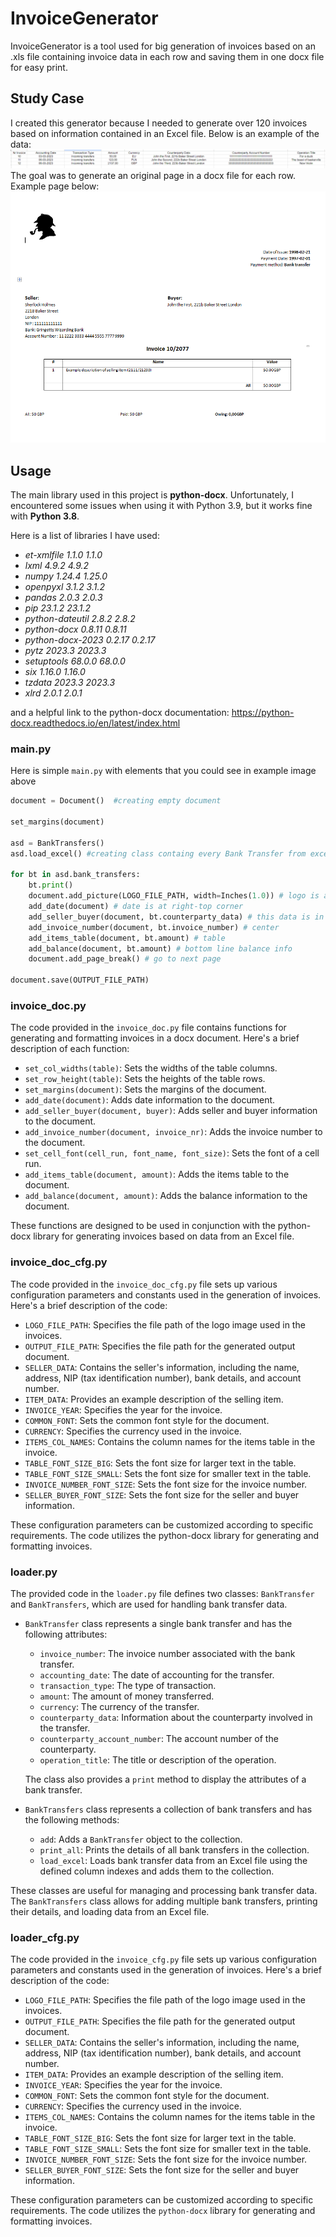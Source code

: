 # InvoiceGenerator
InvoiceGenerator is a tool used for big generation of invoices based on an .xls file containing invoice data in each row and saving them in one docx file for easy print.

## Study Case
I created this generator because I needed to generate over 120 invoices based on information contained in an Excel file. Below is an example of the data:
![Excel Screenshot](readme_img/excel.png)
The goal was to generate an original page in a docx file for each row.
Example page below:
![Doc Screenshot](readme_img/doc.png)

## Usage
The main library used in this project is **python-docx**. Unfortunately, I encountered some issues when using it with Python 3.9, but it works fine with **Python 3.8**.

Here is a list of libraries I have used:
 - *et-xmlfile	1.1.0	1.1.0*
- *lxml	4.9.2	4.9.2*
- *numpy	1.24.4	1.25.0*
- *openpyxl	3.1.2	3.1.2*
- *pandas	2.0.3	2.0.3*
- *pip	23.1.2	23.1.2*
- *python-dateutil	2.8.2	2.8.2*
- *python-docx	0.8.11	0.8.11*
- *python-docx-2023	0.2.17	0.2.17*
- *pytz	2023.3	2023.3*
- *setuptools	68.0.0	68.0.0*
- *six	1.16.0	1.16.0*
- *tzdata	2023.3	2023.3*
- *xlrd	2.0.1	2.0.1*

and a helpful link to the python-docx documentation:
https://python-docx.readthedocs.io/en/latest/index.html

### main.py
Here is simple `main.py` with elements that you could see in example image above
```python 
document = Document()  #creating empty document

set_margins(document)

asd = BankTransfers() 
asd.load_excel() #creating class containg every Bank Transfer from excel file

for bt in asd.bank_transfers:
    bt.print()
    document.add_picture(LOGO_FILE_PATH, width=Inches(1.0)) # logo is at left-top corner
    add_date(document) # date is at right-top corner
    add_seller_buyer(document, bt.counterparty_data) # this data is in the middle
    add_invoice_number(document, bt.invoice_number) # center
    add_items_table(document, bt.amount) # table 
    add_balance(document, bt.amount) # bottom line balance info
    document.add_page_break() # go to next page

document.save(OUTPUT_FILE_PATH)
```
### invoice_doc.py
The code provided in the `invoice_doc.py` file contains functions for generating and formatting invoices in a docx document. Here's a brief description of each function:

- `set_col_widths(table)`: Sets the widths of the table columns.
- `set_row_height(table)`: Sets the heights of the table rows.
- `set_margins(document)`: Sets the margins of the document.
- `add_date(document)`: Adds date information to the document.
- `add_seller_buyer(document, buyer)`: Adds seller and buyer information to the document.
- `add_invoice_number(document, invoice_nr)`: Adds the invoice number to the document.
- `set_cell_font(cell_run, font_name, font_size)`: Sets the font of a cell run.
- `add_items_table(document, amount)`: Adds the items table to the document.
- `add_balance(document, amount)`: Adds the balance information to the document.

These functions are designed to be used in conjunction with the python-docx library for generating invoices based on data from an Excel file.
### invoice_doc_cfg.py
The code provided in the `invoice_doc_cfg.py` file sets up various configuration parameters and constants used in the generation of invoices. Here's a brief description of the code:

- `LOGO_FILE_PATH`: Specifies the file path of the logo image used in the invoices.
- `OUTPUT_FILE_PATH`: Specifies the file path for the generated output document.
- `SELLER_DATA`: Contains the seller's information, including the name, address, NIP (tax identification number), bank details, and account number.
- `ITEM_DATA`: Provides an example description of the selling item.
- `INVOICE_YEAR`: Specifies the year for the invoice.
- `COMMON_FONT`: Sets the common font style for the document.
- `CURRENCY`: Specifies the currency used in the invoice.
- `ITEMS_COL_NAMES`: Contains the column names for the items table in the invoice.
- `TABLE_FONT_SIZE_BIG`: Sets the font size for larger text in the table.
- `TABLE_FONT_SIZE_SMALL`: Sets the font size for smaller text in the table.
- `INVOICE_NUMBER_FONT_SIZE`: Sets the font size for the invoice number.
- `SELLER_BUYER_FONT_SIZE`: Sets the font size for the seller and buyer information.

These configuration parameters can be customized according to specific requirements. The code utilizes the python-docx library for generating and formatting invoices.
### loader.py
The provided code in the `loader.py` file defines two classes: `BankTransfer` and `BankTransfers`, which are used for handling bank transfer data.

- `BankTransfer` class represents a single bank transfer and has the following attributes:
  - `invoice_number`: The invoice number associated with the bank transfer.
  - `accounting_date`: The date of accounting for the transfer.
  - `transaction_type`: The type of transaction.
  - `amount`: The amount of money transferred.
  - `currency`: The currency of the transfer.
  - `counterparty_data`: Information about the counterparty involved in the transfer.
  - `counterparty_account_number`: The account number of the counterparty.
  - `operation_title`: The title or description of the operation.

  The class also provides a `print` method to display the attributes of a bank transfer.

- `BankTransfers` class represents a collection of bank transfers and has the following methods:
  - `add`: Adds a `BankTransfer` object to the collection.
  - `print_all`: Prints the details of all bank transfers in the collection.
  - `load_excel`: Loads bank transfer data from an Excel file using the defined column indexes and adds them to the collection.

These classes are useful for managing and processing bank transfer data. The `BankTransfers` class allows for adding multiple bank transfers, printing their details, and loading data from an Excel file.
### loader_cfg.py
The code provided in the `invoice_cfg.py` file sets up various configuration parameters and constants used in the generation of invoices. Here's a brief description of the code:

- `LOGO_FILE_PATH`: Specifies the file path of the logo image used in the invoices.
- `OUTPUT_FILE_PATH`: Specifies the file path for the generated output document.
- `SELLER_DATA`: Contains the seller's information, including the name, address, NIP (tax identification number), bank details, and account number.
- `ITEM_DATA`: Provides an example description of the selling item.
- `INVOICE_YEAR`: Specifies the year for the invoice.
- `COMMON_FONT`: Sets the common font style for the document.
- `CURRENCY`: Specifies the currency used in the invoice.
- `ITEMS_COL_NAMES`: Contains the column names for the items table in the invoice.
- `TABLE_FONT_SIZE_BIG`: Sets the font size for larger text in the table.
- `TABLE_FONT_SIZE_SMALL`: Sets the font size for smaller text in the table.
- `INVOICE_NUMBER_FONT_SIZE`: Sets the font size for the invoice number.
- `SELLER_BUYER_FONT_SIZE`: Sets the font size for the seller and buyer information.

These configuration parameters can be customized according to specific requirements. The code utilizes the `python-docx` library for generating and formatting invoices.

